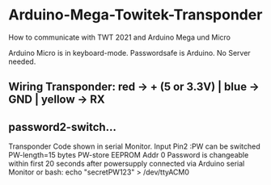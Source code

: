 # Arduino-Mega-Towitek-Transponder
How to communicate with TWT 2021  and Arduino Mega und Micro

Arduino Micro is in keyboard-mode.
Passwordsafe is Arduino. No Server needed.

Wiring Transponder: red -> + (5 or 3.3V) | blue -> GND | yellow -> RX
---
## password2-switch...
Transponder Code shown in  serial Monitor.
Input Pin2 :PW can be switched
PW-length=15 bytes 
PW-store EEPROM Addr 0
Password is changeable within first 20 seconds after powersupply connected via Arduino serial Monitor or bash: echo "secretPW123" > /dev/ttyACM0


